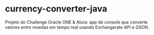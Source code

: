 # currency-converter-java
Projeto do Challenge Oracle ONE &amp; Alura: app de console que converte valores entre moedas em tempo real usando Exchangerate API e GSON.
